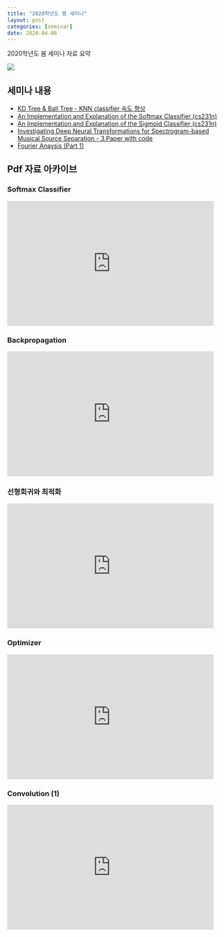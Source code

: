 ```yaml
---
title: "2020학년도 봄 세미나"
layout: post
categories: [seminar]
date: 2020-04-06
---
```


2020학년도 봄 세미나 자료 요약

![](https://i.imgur.com/AiPKsK0.png)


## 세미나 내용

- [KD Tree & Ball Tree - KNN classifier 속도 향상]({{site.url}}/jupyter/2020/04/09/optimizing-knn-classifier.html)
- [An Implementation and Explanation of the Softmax Classifier (cs231n)]({{site.url}}/jupyter/2020/06/30/softmax-classifer-cs231n.html)
- [An Implementation and Explanation of the Sigmoid Classifier (cs231n)]({{site.url}}/jupyter/2020/06/30/sigmoid-classifer-cs231n.html)
- [Investigating Deep Neural Transformations for Spectrogram-based Musical Source Separation - 3.Paper with code]({{site.url}}/jupyter/2020/07/14/intermediate-blocks-ismir2020.html)
- [Fourier Anaysis (Part 1)]({{site.url}}/jupyter/2020/07/16/fourier-analysis-1.html)


## Pdf 자료 아카이브

### Softmax Classifier
<div class ='slide'>
<iframe src="https://onedrive.live.com/embed?cid=7230FE4126F9D3CC&resid=7230FE4126F9D3CC%217227&authkey=AHRk1P9_MdA1qRI&em=2" width="476" height="288" frameborder="0" scrolling="no"></iframe>
</div>

### Backpropagation
<div class ='slide'>
<iframe src="https://onedrive.live.com/embed?cid=7230FE4126F9D3CC&resid=7230FE4126F9D3CC%217229&authkey=AOeMSP2WX_HnATQ&em=2" width="476" height="288" frameborder="0" scrolling="no"></iframe>
</div>

### 선형회귀와 최적화
<div class ='slide'>
<iframe src="https://onedrive.live.com/embed?cid=7230FE4126F9D3CC&resid=7230FE4126F9D3CC%217228&authkey=ADWSEtpbE6qZCxQ&em=2" width="476" height="288" frameborder="0" scrolling="no"></iframe>
</div>

### Optimizer
<div class ='slide'>
<iframe src="https://onedrive.live.com/embed?cid=7230FE4126F9D3CC&resid=7230FE4126F9D3CC%217226&authkey=ANP5X7BjJ8h0PN8&em=2" width="476" height="288" frameborder="0" scrolling="no"></iframe>
</div>

### Convolution (1)
<div class ='slide'>
<iframe src="https://onedrive.live.com/embed?cid=7230FE4126F9D3CC&resid=7230FE4126F9D3CC%217230&authkey=ABHRTZvHw8FFgp4&em=2" width="476" height="288" frameborder="0" scrolling="no"></iframe>
</div>

